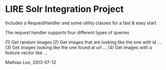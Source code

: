 LIRE Solr Integration Project
=============================

Includes a RequestHandler and some utility classes for a fast & easy start.

The request handler supports four different types of queries

(1) Get random images
(2) Get images that are looking like the one with id ...
(3) Get images looking like the one found at url ...
(4) Get images with a feature vector like ...

Mathias Lux, 2013-07-12